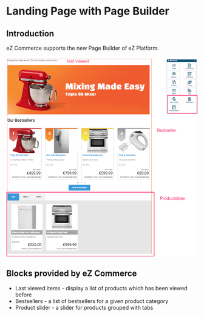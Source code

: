 # Landing Page with Page Builder

## Introduction

eZ Commerce supports the new Page Builder of eZ Platform.

![](../img/landing_page_1.png)  

## Blocks provided by eZ Commerce

- Last viewed items - display a list of products which has been viewed before
- Bestsellers - a list of bestsellers for a given product category
- Product slider -  a slider for products grouped with tabs
